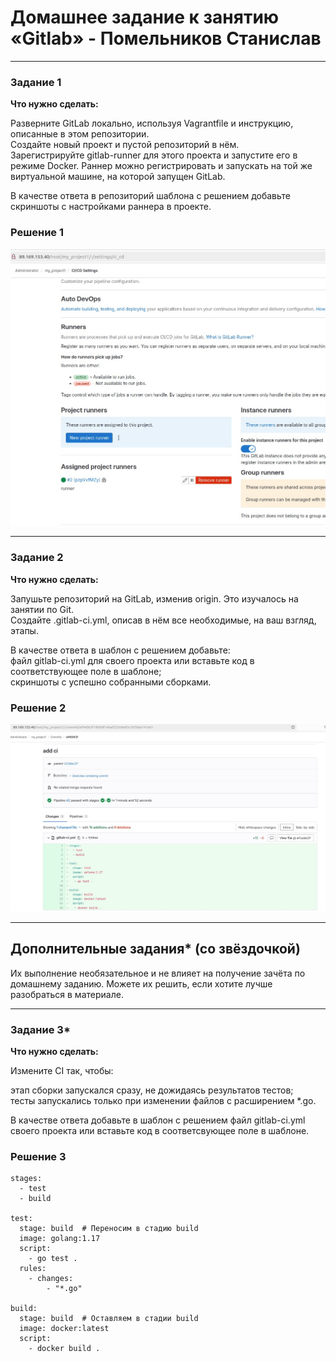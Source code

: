 # Домашнее задание к занятию «Gitlab» - Помельников Станислав


---

### Задание 1

**Что нужно сделать:**

Разверните GitLab локально, используя Vagrantfile и инструкцию, описанные в этом репозитории.  
Создайте новый проект и пустой репозиторий в нём.  
Зарегистрируйте gitlab-runner для этого проекта и запустите его в режиме Docker. Раннер можно регистрировать и запускать на той же виртуальной машине, на которой запущен GitLab.  

В качестве ответа в репозиторий шаблона с решением добавьте скриншоты с настройками раннера в проекте.  


### Решение 1
![runner](img/runner.jpg)

---

### Задание 2

**Что нужно сделать:**

Запушьте репозиторий на GitLab, изменив origin. Это изучалось на занятии по Git.  
Создайте .gitlab-ci.yml, описав в нём все необходимые, на ваш взгляд, этапы.  

В качестве ответа в шаблон с решением добавьте:  
файл gitlab-ci.yml для своего проекта или вставьте код в соответствующее поле в шаблоне;  
скриншоты с успешно собранными сборками.  


### Решение 2
![gitlab-ci](img/gitlab-ci.jpg)

---
## Дополнительные задания* (со звёздочкой)

Их выполнение необязательное и не влияет на получение зачёта по домашнему заданию. Можете их решить, если хотите лучше разобраться в материале.

---
### Задание 3*

**Что нужно сделать:**

Измените CI так, чтобы:  

этап сборки запускался сразу, не дожидаясь результатов тестов;  
тесты запускались только при изменении файлов с расширением *.go.  

В качестве ответа добавьте в шаблон с решением файл gitlab-ci.yml своего проекта или вставьте код в соответсвующее поле в шаблоне.  

### Решение 3
```
stages:
  - test
  - build

test:
  stage: build  # Переносим в стадию build
  image: golang:1.17
  script:
    - go test .
  rules:
    - changes:
        - "*.go"

build:
  stage: build  # Оставляем в стадии build
  image: docker:latest
  script:
    - docker build .
```
